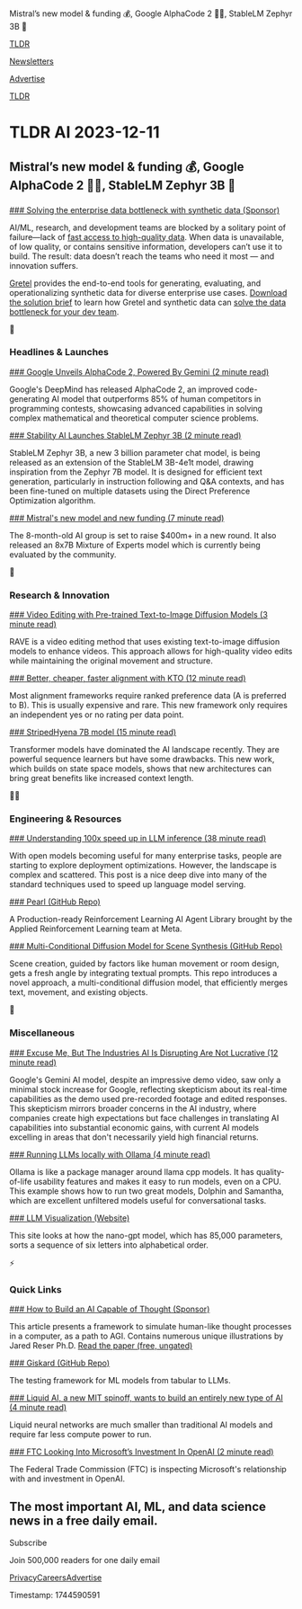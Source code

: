 Mistral’s new model & funding 💰, Google AlphaCode 2 🧑‍💻, StableLM Zephyr 3B 🤖

[TLDR](/)

[Newsletters](/newsletters)

[Advertise](https://advertise.tldr.tech/)

[TLDR](/)

# TLDR AI 2023-12-11

## Mistral’s new model & funding 💰, Google AlphaCode 2 🧑‍💻, StableLM Zephyr 3B 🤖

### 

[### Solving the enterprise data bottleneck with synthetic data (Sponsor)](https://info.gretel.ai/solution-brief?utm_source=tldr-ai&amp;utm_campaign=20231208)

AI/ML, research, and development teams are blocked by a solitary point of failure—lack of [fast access to high-quality data](https://info.gretel.ai/solution-brief?utm_source=tldr-ai&utm_campaign=20231208). When data is unavailable, of low quality, or contains sensitive information, developers can’t use it to build. The result: data doesn’t reach the teams who need it most — and innovation suffers.

[Gretel](https://info.gretel.ai/solution-brief?utm_source=tldr-ai&utm_campaign=20231208) provides the end-to-end tools for generating, evaluating, and operationalizing synthetic data for diverse enterprise use cases. [Download the solution brief](https://info.gretel.ai/solution-brief?utm_source=tldr-ai&utm_campaign=20231208) to learn how Gretel and synthetic data can [solve the data bottleneck for your dev team](https://info.gretel.ai/solution-brief?utm_source=tldr-ai&utm_campaign=20231208).

🚀

### Headlines & Launches

[### Google Unveils AlphaCode 2, Powered By Gemini (2 minute read)](https://techcrunch.com/2023/12/06/deepmind-unveils-alphacode-2-powered-by-gemini/?utm_source=tldrai)

Google's DeepMind has released AlphaCode 2, an improved code-generating AI model that outperforms 85% of human competitors in programming contests, showcasing advanced capabilities in solving complex mathematical and theoretical computer science problems.

[### Stability AI Launches StableLM Zephyr 3B (2 minute read)](https://stability.ai/news/stablelm-zephyr-3b-stability-llm?utm_source=tldrai)

StableLM Zephyr 3B, a new 3 billion parameter chat model, is being released as an extension of the StableLM 3B-4e1t model, drawing inspiration from the Zephyr 7B model. It is designed for efficient text generation, particularly in instruction following and Q&A contexts, and has been fine-tuned on multiple datasets using the Direct Preference Optimization algorithm.

[### Mistral's new model and new funding (7 minute read)](https://www.ft.com/content/ea29ddf8-91cb-45e8-86a0-f501ab7ad9bb?utm_source=tldrai)

The 8-month-old AI group is set to raise $400m+ in a new round. It also released an 8x7B Mixture of Experts model which is currently being evaluated by the community.

🧠

### Research & Innovation

[### Video Editing with Pre-trained Text-to-Image Diffusion Models (3 minute read)](https://rave-video.github.io/?utm_source=tldrai)

RAVE is a video editing method that uses existing text-to-image diffusion models to enhance videos. This approach allows for high-quality video edits while maintaining the original movement and structure.

[### Better, cheaper, faster alignment with KTO (12 minute read)](https://contextual.ai/better-cheaper-faster-llm-alignment-with-kto/?utm_source=tldrai)

Most alignment frameworks require ranked preference data (A is preferred to B). This is usually expensive and rare. This new framework only requires an independent yes or no rating per data point.

[### StripedHyena 7B model (15 minute read)](https://www.together.ai/blog/stripedhyena-7b?utm_source=tldrai)

Transformer models have dominated the AI landscape recently. They are powerful sequence learners but have some drawbacks. This new work, which builds on state space models, shows that new architectures can bring great benefits like increased context length.

👨‍💻

### Engineering & Resources

[### Understanding 100x speed up in LLM inference (38 minute read)](https://yaofu.notion.site/Towards-100x-Speedup-Full-Stack-Transformer-Inference-Optimization-43124c3688e14cffaf2f1d6cbdf26c6c?utm_source=tldrai)

With open models becoming useful for many enterprise tasks, people are starting to explore deployment optimizations. However, the landscape is complex and scattered. This post is a nice deep dive into many of the standard techniques used to speed up language model serving.

[### Pearl (GitHub Repo)](https://github.com/facebookresearch/Pearl?utm_source=tldrai)

A Production-ready Reinforcement Learning AI Agent Library brought by the Applied Reinforcement Learning team at Meta.

[### Multi-Conditional Diffusion Model for Scene Synthesis (GitHub Repo)](https://github.com/andvg3/LSDM?utm_source=tldrai)

Scene creation, guided by factors like human movement or room design, gets a fresh angle by integrating textual prompts. This repo introduces a novel approach, a multi-conditional diffusion model, that efficiently merges text, movement, and existing objects.

🎁

### Miscellaneous

[### Excuse Me, But The Industries AI Is Disrupting Are Not Lucrative (12 minute read)](https://www.theintrinsicperspective.com/p/excuse-me-but-the-industries-ai-is?utm_source=tldrai)

Google's Gemini AI model, despite an impressive demo video, saw only a minimal stock increase for Google, reflecting skepticism about its real-time capabilities as the demo used pre-recorded footage and edited responses. This skepticism mirrors broader concerns in the AI industry, where companies create high expectations but face challenges in translating AI capabilities into substantial economic gains, with current AI models excelling in areas that don't necessarily yield high financial returns.

[### Running LLMs locally with Ollama (4 minute read)](https://erichartford.com/running-dolphin-locally-with-ollama?utm_source=tldrai)

Ollama is like a package manager around llama cpp models. It has quality-of-life usability features and makes it easy to run models, even on a CPU. This example shows how to run two great models, Dolphin and Samantha, which are excellent unfiltered models useful for conversational tasks.

[### LLM Visualization (Website)](https://bbycroft.net/llm?utm_source=tldrai)

This site looks at how the nano-gpt model, which has 85,000 parameters, sorts a sequence of six letters into alphabetical order.

⚡️

### Quick Links

[### How to Build an AI Capable of Thought (Sponsor)](https://aithought.com/?utm_source=tldr-ai&amp;utm_campaign=20231211)

This article presents a framework to simulate human-like thought processes in a computer, as a path to AGI. Contains numerous unique illustrations by Jared Reser Ph.D. [Read the paper (free, ungated)](https://aithought.com/?utm_source=tldr-ai&utm_campaign=20231211)

[### Giskard (GitHub Repo)](https://github.com/Giskard-AI/giskard?utm_source=tldrai)

The testing framework for ML models from tabular to LLMs.

[### Liquid AI, a new MIT spinoff, wants to build an entirely new type of AI (4 minute read)](https://techcrunch.com/2023/12/06/liquid-ai-a-new-mit-spinoff-wants-to-build-an-entirely-new-type-of-ai?utm_source=tldrai)

Liquid neural networks are much smaller than traditional AI models and require far less compute power to run.

[### FTC Looking Into Microsoft’s Investment In OpenAI (2 minute read)](https://finance.yahoo.com/video/ftc-looking-microsofts-investment-openai-222919020.html?utm_source=tldrai)

The Federal Trade Commission (FTC) is inspecting Microsoft's relationship with and investment in OpenAI.

## The most important AI, ML, and data science news in a free daily email.

Subscribe

Join 500,000 readers for one daily email

[Privacy](/privacy)[Careers](https://jobs.ashbyhq.com/tldr.tech)[Advertise](/ai/advertise)

Timestamp: 1744590591